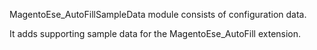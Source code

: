 MagentoEse_AutoFillSampleData module consists of configuration data.

It adds supporting sample data for the MagentoEse_AutoFill extension.